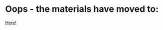 # Oops - the materials have moved to:
[Here!](https://github.com/cbossie/cb-redis-code-camp-201811)
